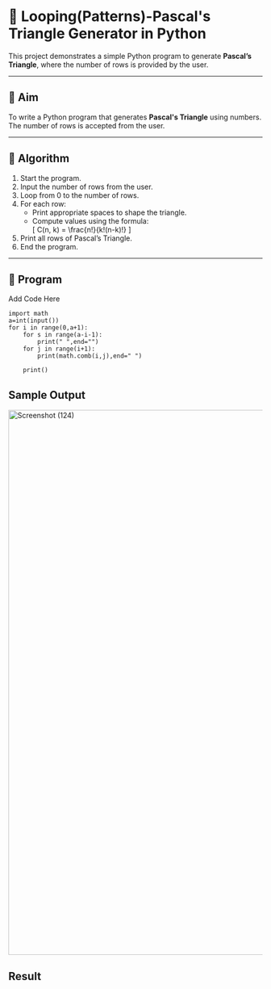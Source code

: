 # 🔺 Looping(Patterns)-Pascal's Triangle Generator in Python

This project demonstrates a simple Python program to generate **Pascal’s Triangle**, where the number of rows is provided by the user.

---

## 🎯 Aim

To write a Python program that generates **Pascal's Triangle** using numbers. The number of rows is accepted from the user.

---

## 🧠 Algorithm

1. Start the program.
2. Input the number of rows from the user.
3. Loop from 0 to the number of rows.
4. For each row:
   - Print appropriate spaces to shape the triangle.
   - Compute values using the formula:  
     \[
     C(n, k) = \frac{n!}{k!(n-k)!}
     \]
5. Print all rows of Pascal’s Triangle.
6. End the program.

---

## 🧪 Program
Add Code Here
```
import math
a=int(input())
for i in range(0,a+1):
    for s in range(a-i-1):
        print(" ",end="")
    for j in range(i+1):
        print(math.comb(i,j),end=" ")
    
    print()
```

## Sample Output
<img width="1920" height="1080" alt="Screenshot (124)" src="https://github.com/user-attachments/assets/18ffe9aa-9260-4480-972b-c0196df40a2d" />

## Result

